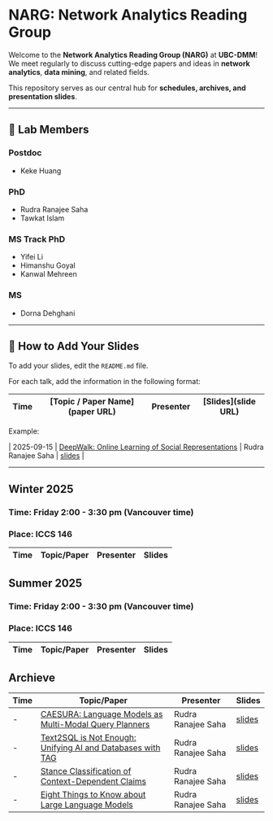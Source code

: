 # **NARG: Network Analytics Reading Group**

Welcome to the **Network Analytics Reading Group (NARG)** at **UBC-DMM**!  
We meet regularly to discuss cutting-edge papers and ideas in **network analytics**, **data mining**, and related fields.  

This repository serves as our central hub for **schedules, archives, and presentation slides**.

---

## 👥 **Lab Members**

### **Postdoc**
- Keke Huang

### **PhD**
- Rudra Ranajee Saha  
- Tawkat Islam

### **MS Track PhD**
- Yifei Li  
- Himanshu Goyal  
- Kanwal Mehreen

### **MS**
- Dorna Dehghani

---

## 📑 **How to Add Your Slides**

To add your slides, edit the `README.md` file.  

For each talk, add the information in the following format:

| **Time** | **[Topic / Paper Name](paper URL)** | **Presenter** | **[Slides](slide URL)** |
|----------|--------------------------------------|----------------|--------------------------|

Example:

| 2025-09-15 | [DeepWalk: Online Learning of Social Representations](https://arxiv.org/abs/1403.6652) | Rudra Ranajee Saha | [slides](slides/deepwalk.pdf) |

---


## Winter 2025
### Time: Friday 2:00 - 3:30 pm (Vancouver time)
### Place: ICCS 146

| Time | Topic/Paper | Presenter | Slides |
| ----  | ------ | ------- | ------ |



## Summer 2025
### Time: Friday 2:00 - 3:30 pm (Vancouver time)
### Place: ICCS 146

| Time | Topic/Paper | Presenter | Slides |
| ----  | ------ | ------- | ------ |

## Archieve

| Time | Topic/Paper | Presenter | Slides |
| ----  | ------ | ------- | ------ |
| - | [CAESURA: Language Models as Multi-Modal Query Planners](https://arxiv.org/pdf/2308.03424)| Rudra Ranajee Saha | [slides](https://github.com/UBC-DMM/NARG/blob/main/slides/CAESURA_%20Language%20Models%20as%20Multi-Modal%20Query%20Planners.pdf)|
| - | [Text2SQL is Not Enough: Unifying AI and Databases with TAG](https://arxiv.org/pdf/2408.14717)| Rudra Ranajee Saha | [slides](https://github.com/UBC-DMM/NARG/blob/main/slides/Text2SQL%20is%20Not%20Enough-%20Unifying%20AI%20and%20Databases%20with%20TAG%20.pdf)|
| - | [Stance Classification of Context-Dependent Claims](https://aclanthology.org/E17-1024.pdf)| Rudra Ranajee Saha | [slides](https://github.com/UBC-DMM/NARG/blob/main/slides/Stance%20Classification%20of%20Context-Dependent%20Claims.pdf)|
| - | [Eight Things to Know about Large Language Models](https://read.dukeupress.edu/critical-ai/article/doi/10.1215/2834703X-11556011/400182)| Rudra Ranajee Saha | [slides](https://github.com/UBC-DMM/NARG/blob/main/slides/Eight%20Things%20to%20Know%20about%20Large%20Language%20Models.pdf)|


